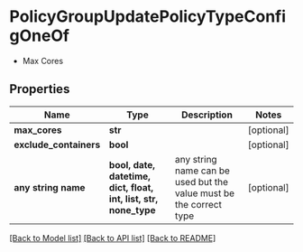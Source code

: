 # PolicyGroupUpdatePolicyTypeConfigOneOf

- Max Cores 

## Properties
Name | Type | Description | Notes
------------ | ------------- | ------------- | -------------
**max_cores** | **str** |  | [optional] 
**exclude_containers** | **bool** |  | [optional] 
**any string name** | **bool, date, datetime, dict, float, int, list, str, none_type** | any string name can be used but the value must be the correct type | [optional]

[[Back to Model list]](../README.md#documentation-for-models) [[Back to API list]](../README.md#documentation-for-api-endpoints) [[Back to README]](../README.md)


